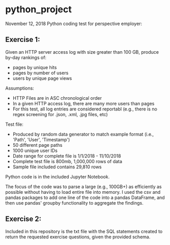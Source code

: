 # python_project

November 12, 2018
Python coding test for perspective employer:

## Exercise 1:
Given an HTTP server access log with size greater than 100 GB, produce by-day rankings of:
- pages by unique hits
- pages by number of users
- users by unique page views

Assumptions: 
- HTTP Files are in ASC chronological order
- In a given HTTP access log, there are many more users than pages
- For this test, all log entries are considered reportabl (e.g., there is no regex screening for .json, .xml, .jpg files, etc)

Test file:
- Produced by random data generator to match example format (i.e., 'Path', 'User', 'Timestamp')
- 50 different page paths
- 1000 unique user IDs
- Date range for complete file is 1/1/2018 - 11/10/2018
- Complete test file is 800mb, 1,000,000 rows of data
- Sample file included contains 29,810 rows

Python code is in the included Jupyter Notebook.

The focus of the code was to parse a large (e.g., 100GB+) as efficiently as possible without having to load entire file into memory. I used the csv and pandas packages to add one line of the code into a pandas DataFrame, and then use pandas' groupby functionality to aggregate the findings.

## Exercise 2:
Included in this repository is the txt file with the SQL statements created to return the requested exercise questions, given the provided schema.
